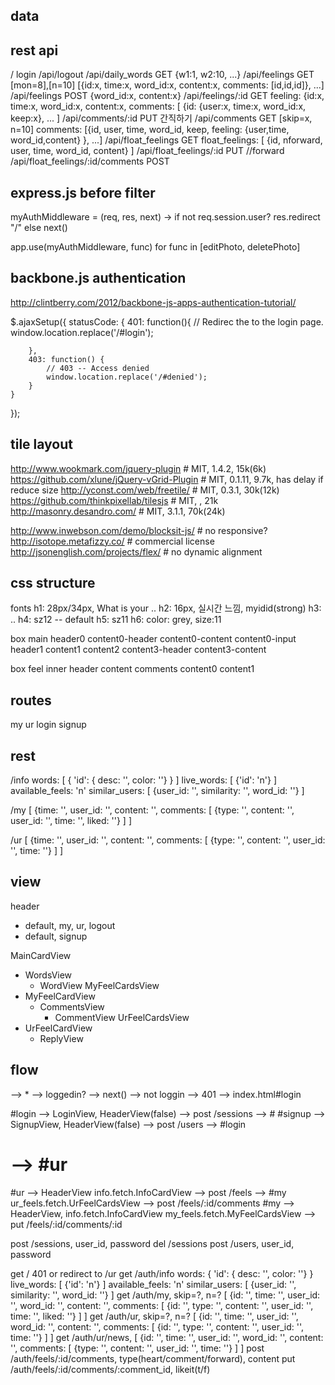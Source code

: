 data
----


rest api
--------

/
login
/api/logout
/api/daily_words GET
  {w1:1, w2:10, ...}
/api/feelings GET        [mon=8],[n=10]
  [{id:x, time:x, word_id:x, content:x, comments: [id,id,id]}, ...]
/api/feelings POST       {word_id:x, content:x}
/api/feelings/:id GET
  feeling: {id:x, time:x, word_id:x, content:x, comments: [
    {id: {user:x, time:x, word_id:x, keep:x}, ... ]
/api/comments/:id PUT 간직하기
/api/comments GET     [skip=x, n=10]
  comments: [{id, user, time, word_id, keep, feeling: {user,time, word_id,content} }, ...]
/api/float_feelings GET
  float_feelings: [ {id, nforward, user, time, word_id, content} ]
/api/float_feelings/:id PUT   //forward
/api/float_feelings/:id/comments POST



## express.js before filter

myAuthMiddleware = (req, res, next) ->
  if not req.session.user?
    res.redirect "/"
  else
    next()

app.use(myAuthMiddleware, func) for func in [editPhoto, deletePhoto]


## backbone.js authentication

http://clintberry.com/2012/backbone-js-apps-authentication-tutorial/

$.ajaxSetup({
    statusCode: {
        401: function(){
            // Redirec the to the login page.
            window.location.replace('/#login');
         
        },
        403: function() {
            // 403 -- Access denied
            window.location.replace('/#denied');
        }
    }
});


tile layout
--------

http://www.wookmark.com/jquery-plugin         # MIT, 1.4.2, 15k(6k)
https://github.com/xlune/jQuery-vGrid-Plugin	# MIT, 0.1.11, 9.7k, has delay if reduce size
http://yconst.com/web/freetile/		            # MIT, 0.3.1, 30k(12k)
https://github.com/thinkpixellab/tilesjs      # MIT, , 21k
http://masonry.desandro.com/		              # MIT, 3.1.1, 70k(24k)

http://www.inwebson.com/demo/blocksit-js/  # no responsive?
http://isotope.metafizzy.co/		# commercial license
http://jsonenglish.com/projects/flex/         # no dynamic alignment


css structure
-------------

fonts
  h1: 28px/34px, What is your ..
  h2: 16px, 실시간 느낌, myidid(strong)
  h3: ..
  h4: sz12 -- default
  h5: sz11
  h6: color: grey, size:11

box main
  header0
  content0-header
  content0-content
  content0-input
  header1
  content1
  content2
  content3-header
  content3-content

box feel
  inner
    header
    content
  comments
    content0
    content1

routes
------

my
ur
login
signup


rest
----
/info
  words: [ { 'id': { desc: '', color: ''} } ]
  live_words: [ {'id': 'n'} ]
  available_feels: 'n'
  similar_users: [ {user_id: '', similarity: '', word_id: ''} ]

/my
  [ {time: '', user_id: '', content: '', comments: [
    {type: '', content: '', user_id: '', time: '', liked: ''} ] ]

/ur
  [ {time: '', user_id: '', content: '', comments: [
    {type: '', content: '', user_id: '', time: ''} ] ]

view
-----

header
  - default, my, ur, logout
  - default, signup

MainCardView
  - WordsView
    - WordView
MyFeelCardsView
  - MyFeelCardView
    - CommentsView
      - CommentView
UrFeelCardsView
  - UrFeelCardView
    - ReplyView


flow
-----

--> * --> loggedin? --> next()
      --> not loggin --> 401 --> index.html#login

#login --> LoginView, HeaderView(false) --> post /sessions  --> #
#signup --> SignupView, HeaderView(false)  --> post /users  --> #login

# --> #ur
#ur --> HeaderView
        info.fetch.InfoCardView --> post /feels --> #my
        ur_feels.fetch.UrFeelCardsView --> post /feels/:id/comments
#my --> HeaderView, 
        info.fetch.InfoCardView
        my_feels.fetch.MyFeelCardsView --> put /feels/:id/comments/:id


post /sessions, user_id, password
del /sessions
post /users, user_id, password

get /
  401 or redirect to /ur
get /auth/info
  words: { 'id': { desc: '', color: ''} }
  live_words: [ {'id': 'n'} ]
  available_feels: 'n'
  similar_users: [ {user_id: '', similarity: '', word_id: ''} ]
get /auth/my, skip=?, n=?
  [ {id: '', time: '', user_id: '', word_id: '', content: '', comments: [
    {id: '', type: '', content: '', user_id: '', time: '', liked: ''} ] ]
get /auth/ur, skip=?, n=?
  [ {id: '', time: '', user_id: '', word_id: '', content: '', comments: [
    {id: '', type: '', content: '', user_id: '', time: ''} ] ]
get /auth/ur/news, 
  [ {id: '', time: '', user_id: '', word_id: '', content: '', comments: [
    {type: '', content: '', user_id: '', time: ''} ] ]
post /auth/feels/:id/comments, type(heart/comment/forward), content
put /auth/feels/:id/comments/:comment_id, likeit(t/f)



